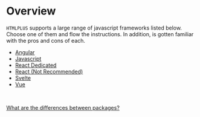 # Overview

`HTMLPLUS` supports a large range of javascript frameworks listed below. Choose one of them and flow the instructions. In addition, is gotten familiar with the pros and cons of each.

- [Angular](/angular/installation)
- [Javascript](/javascript/installation)
- [React Dedicated](/react-dedicated/installation)
- [React (Not Recommended)](/react/installation)
- [Svelte](/svelte/installation)
- [Vue](/vue/installation)

<br/>

[What are the differences between packages?](/differences)
